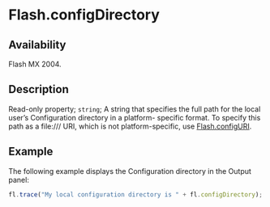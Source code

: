 # Flash.configDirectory

## Availability

Flash MX 2004.

## Description

Read-only property; `string`; A string that specifies the full path for the local user’s Configuration directory in a platform- specific format. To specify this path as a file:/// URI, which is not platform-specific, use [Flash.configURI](../Flash_object/Flash13.md).

## Example

The following example displays the Configuration directory in the Output panel:

```javascript
fl.trace("My local configuration directory is " + fl.configDirectory);
```
